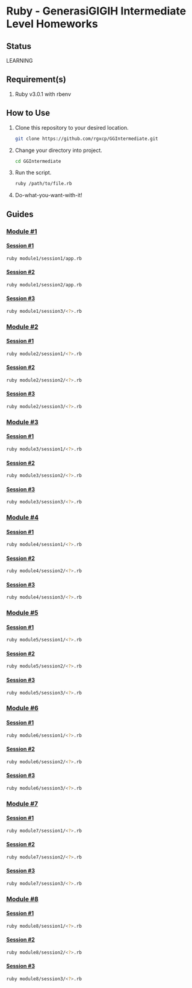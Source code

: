 # Ruby - GenerasiGIGIH Intermediate Level Homeworks

## Status

LEARNING

## Requirement(s)

1. Ruby v3.0.1 with rbenv

## How to Use

1. Clone this repository to your desired location.
   ```bash
   git clone https://github.com/rgxcp/GGIntermediate.git
   ```
2. Change your directory into project.
   ```bash
   cd GGIntermediate
   ```
3. Run the script.
   ```bash
   ruby /path/to/file.rb
   ```
4. Do-what-you-want-with-it!

## Guides

### [Module #1](https://github.com/rgxcp/GGIntermediate/blob/master/module1)

#### [Session #1](https://github.com/rgxcp/GGIntermediate/blob/master/module1/session1)

```bash
ruby module1/session1/app.rb
```

#### [Session #2](https://github.com/rgxcp/GGIntermediate/blob/master/module1/session2)

```bash
ruby module1/session2/app.rb
```

#### [Session #3](https://github.com/rgxcp/GGIntermediate/blob/master/module1/session3)

```bash
ruby module1/session3/<?>.rb
```

### [Module #2](https://github.com/rgxcp/GGIntermediate/blob/master/module2)

#### [Session #1](https://github.com/rgxcp/GGIntermediate/blob/master/module2/session1)

```bash
ruby module2/session1/<?>.rb
```

#### [Session #2](https://github.com/rgxcp/GGIntermediate/blob/master/module2/session2)

```bash
ruby module2/session2/<?>.rb
```

#### [Session #3](https://github.com/rgxcp/GGIntermediate/blob/master/module2/session3)

```bash
ruby module2/session3/<?>.rb
```

### [Module #3](https://github.com/rgxcp/GGIntermediate/blob/master/module3)

#### [Session #1](https://github.com/rgxcp/GGIntermediate/blob/master/module3/session1)

```bash
ruby module3/session1/<?>.rb
```

#### [Session #2](https://github.com/rgxcp/GGIntermediate/blob/master/module3/session2)

```bash
ruby module3/session2/<?>.rb
```

#### [Session #3](https://github.com/rgxcp/GGIntermediate/blob/master/module3/session3)

```bash
ruby module3/session3/<?>.rb
```

### [Module #4](https://github.com/rgxcp/GGIntermediate/blob/master/module4)

#### [Session #1](https://github.com/rgxcp/GGIntermediate/blob/master/module4/session1)

```bash
ruby module4/session1/<?>.rb
```

#### [Session #2](https://github.com/rgxcp/GGIntermediate/blob/master/module4/session2)

```bash
ruby module4/session2/<?>.rb
```

#### [Session #3](https://github.com/rgxcp/GGIntermediate/blob/master/module4/session3)

```bash
ruby module4/session3/<?>.rb
```

### [Module #5](https://github.com/rgxcp/GGIntermediate/blob/master/module5)

#### [Session #1](https://github.com/rgxcp/GGIntermediate/blob/master/module5/session1)

```bash
ruby module5/session1/<?>.rb
```

#### [Session #2](https://github.com/rgxcp/GGIntermediate/blob/master/module5/session2)

```bash
ruby module5/session2/<?>.rb
```

#### [Session #3](https://github.com/rgxcp/GGIntermediate/blob/master/module5/session3)

```bash
ruby module5/session3/<?>.rb
```

### [Module #6](https://github.com/rgxcp/GGIntermediate/blob/master/module6)

#### [Session #1](https://github.com/rgxcp/GGIntermediate/blob/master/module6/session1)

```bash
ruby module6/session1/<?>.rb
```

#### [Session #2](https://github.com/rgxcp/GGIntermediate/blob/master/module6/session2)

```bash
ruby module6/session2/<?>.rb
```

#### [Session #3](https://github.com/rgxcp/GGIntermediate/blob/master/module6/session3)

```bash
ruby module6/session3/<?>.rb
```

### [Module #7](https://github.com/rgxcp/GGIntermediate/blob/master/module7)

#### [Session #1](https://github.com/rgxcp/GGIntermediate/blob/master/module7/session1)

```bash
ruby module7/session1/<?>.rb
```

#### [Session #2](https://github.com/rgxcp/GGIntermediate/blob/master/module7/session2)

```bash
ruby module7/session2/<?>.rb
```

#### [Session #3](https://github.com/rgxcp/GGIntermediate/blob/master/module7/session3)

```bash
ruby module7/session3/<?>.rb
```

### [Module #8](https://github.com/rgxcp/GGIntermediate/blob/master/module8)

#### [Session #1](https://github.com/rgxcp/GGIntermediate/blob/master/module8/session1)

```bash
ruby module8/session1/<?>.rb
```

#### [Session #2](https://github.com/rgxcp/GGIntermediate/blob/master/module8/session2)

```bash
ruby module8/session2/<?>.rb
```

#### [Session #3](https://github.com/rgxcp/GGIntermediate/blob/master/module8/session3)

```bash
ruby module8/session3/<?>.rb
```
